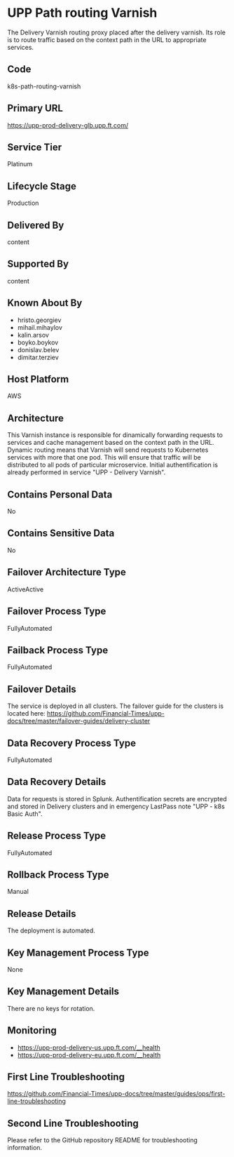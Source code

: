 # UPP Path routing Varnish

The Delivery Varnish routing proxy placed after the delivery varnish. Its role is to route traffic based on the context path in the URL to appropriate services.

## Code

k8s-path-routing-varnish

## Primary URL

<https://upp-prod-delivery-glb.upp.ft.com/>

## Service Tier

Platinum

## Lifecycle Stage

Production

## Delivered By

content

## Supported By

content

## Known About By

- hristo.georgiev
- mihail.mihaylov
- kalin.arsov
- boyko.boykov
- donislav.belev
- dimitar.terziev

## Host Platform

AWS

## Architecture

This Varnish instance is responsible for dinamically forwarding requests to services and cache management based on the context path in the URL. Dynamic routing means that Varnish will send requests to Kubernetes services with more that one pod. This will ensure that traffic will be distributed to all pods of particular microservice. Initial authentification is already performed in service "UPP - Delivery Varnish".

## Contains Personal Data

No

## Contains Sensitive Data

No

## Failover Architecture Type

ActiveActive

## Failover Process Type

FullyAutomated

## Failback Process Type

FullyAutomated

## Failover Details

The service is deployed in all clusters. The failover guide for the clusters is located here: <https://github.com/Financial-Times/upp-docs/tree/master/failover-guides/delivery-cluster>

## Data Recovery Process Type

FullyAutomated

## Data Recovery Details

Data for requests is stored in Splunk. Authentification secrets are encrypted and stored in Delivery clusters and in emergency LastPass note "UPP - k8s Basic Auth".

## Release Process Type

FullyAutomated

## Rollback Process Type

Manual

## Release Details

The deployment is automated.

## Key Management Process Type

None

## Key Management Details

There are no keys for rotation.

## Monitoring

- https://upp-prod-delivery-us.upp.ft.com/__health
- https://upp-prod-delivery-eu.upp.ft.com/__health

## First Line Troubleshooting

https://github.com/Financial-Times/upp-docs/tree/master/guides/ops/first-line-troubleshooting

## Second Line Troubleshooting

Please refer to the GitHub repository README for troubleshooting information.
